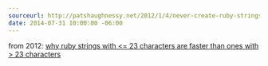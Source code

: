 ```yaml
---
sourceurl: http://patshaughnessy.net/2012/1/4/never-create-ruby-strings-longer-than-23-characters
date: 2014-07-31 10:00:00 -06:00
---
```


from 2012: <a href="http://patshaughnessy.net/2012/1/4/never-create-ruby-strings-longer-than-23-characters" target="_blank">
why ruby strings with <= 23 characters are faster than ones with > 23 characters
</a>
